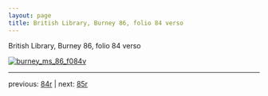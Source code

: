 ```yaml
---
layout: page
title: British Library, Burney 86, folio 84 verso
---
```


British Library, Burney 86, folio 84 verso

[![burney_ms_86_f084v](http://www.homermultitext.org/iipsrv?IIIF=/project/homer/pyramidal/deepzoom/bl/burney86imgs/v1/burney_ms_86_f084v.tif/full/800,/0/default.jpg)](http://www.homermultitext.org/ict2/?urn=urn:cite2:bl:burney86imgs.v1:burney_ms_86_f084v) 

---

previous:  [84r](../84r/) | next: [85r](../85r/)